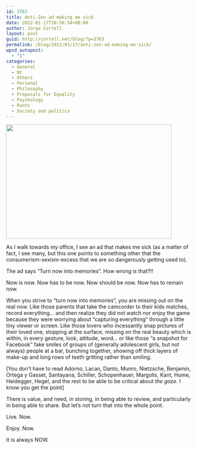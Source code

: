 ```yaml
---
id: 3763
title: Anti-Zen ad making me sick
date: 2012-01-17T10:56:54+00:00
author: Jorge Cortell
layout: post
guid: http://cortell.net/blog/?p=3763
permalink: /blog/2012/01/17/anti-zen-ad-making-me-sick/
wpsd_autopost:
  - "1"
categories:
  - General
  - NY
  - Others
  - Personal
  - Philosophy
  - Proposals for Equality
  - Psychology
  - Rants
  - Society and politics
---
```

<img class="aligncenter" title="ad" src="https://lh4.googleusercontent.com/-H2QACoWZiYQ/TxWMoOFm1tI/AAAAAAAAAKk/l1PsjdyvW8c/w447-h308-k/20120117_095507.jpg" alt="" width="447" height="308" />

As I walk towards my office, I see an ad that makes me sick (as a matter of fact, I see many, but this one points to something other that the consumerism-sexism-excess that we are so dangerously getting used to).

The ad says &#8220;Turn now into memories&#8221;. How wrong is that?!!

Now is now. Now has to be now. Now should be now. Now has to remain now.

When you strive to &#8220;turn now into memories&#8221;, you are missing out on the real now. Like those parents that take the camcorder to their kids matches, record everything&#8230; and then realize they did not watch nor enjoy the game because they were worrying about &#8220;capturing everything&#8221; through a little tiny viewer or screen. Like those lovers who incessantly snap pictures of their loved one, stopping at the surface, missing on the real beauty which is within, in every gesture, look, attitude, word&#8230; or like those &#8220;a snapshot for Facebook&#8221; fake smiles of groups of (generally adolescent girls, but not always) people at a bar, bunching together, showing off thick layers of make-up and long rows of teeth gritting rather than smiling.

[You don&#8217;t have to read Adorno, Lacan, Danto, Munro, Nietzsche, Benjamin, Ortega y Gasset, Santayana, Schiller, Schopenhauer, Margolis, Kant, Hume, Heidegger, Hegel, and the rest to be able to be critical about _the gaze._ I know you get the point]

There is value, and need, in storing, in being able to review, and particularly in being able to share. But let&#8217;s not turn that into the whole point.

Live. Now.

Enjoy. Now.

It is always NOW.